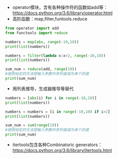 -  operator模块，含有各种操作符的函数如add等：https://docs.python.org/3.6/library/operator.html
-  高阶函数：map,filter,funtools.reduce
```python
from operator import add
from functools import reduce

numbers = map(abs, range(-10,10))
print(list(numbers))

numbers = filter(lambda x:x>2, range(-10,10))
print(list(numbers))

sum_num = reduce(add, range(10)) 
#按照给定的方法把输入参数中序列缩减为单个的值
print(sum_num)
```
-  用列表推导，生成器推导等替代
```python
numbers = [abs(i) for i in range(-10,10)]
print(list(numbers))

numbers = numbers = [i in range(-10,10) if i>2]
print(list(numbers))

sum_num = sum(range(10)) 
#按照给定的方法把输入参数中序列缩减为单个的值
print(sum_num)
```
-  itertools包含各种Combinatoric generators：https://docs.python.org/3.6/library/itertools.html
